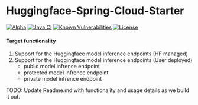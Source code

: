 # Huggingface-Spring-Cloud-Starter
[![Alpha](https://img.shields.io/badge/Release-Alpha-darkred)](https://img.shields.io/badge/Release-Alpha-darkred)
[![Java CI](https://github.com/clue2solve/Huggingface-Spring-Cloud-Starter/actions/workflows/ci.yml/badge.svg)](https://github.com/clue2solve/Huggingface-Spring-Cloud-Starter/actions/workflows/ci.yml)
[![Known Vulnerabilities](https://snyk.io/test/github/clue2solve/aws-bedrock-springtboot-starter/badge.svg?style=plastic)](https://snyk.io/test/github/clue2solve/aws-bedrock-springtboot-starter) 
[![License](https://img.shields.io/badge/License-Apache%202.0-blue.svg)](https://opensource.org/licenses/Apache-2.0)


#### Target functionality
1. Support for the Huggingface model inference endpoints (HF managed) 
1. Support for the Huggingface model inference endpoints (User deployed)
   - public model infrence endpoint
   - protected model infrence endpoint
   - private model infrence endpoint


TODO:
    Update Readme.md with functionality and usage details as we build it out.